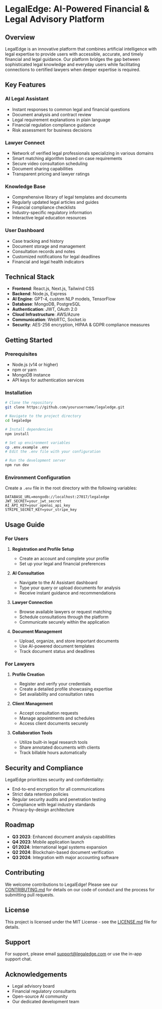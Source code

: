 # LegalEdge: AI-Powered Financial & Legal Advisory Platform

## Overview

LegalEdge is an innovative platform that combines artificial intelligence with legal expertise to provide users with accessible, accurate, and timely financial and legal guidance. Our platform bridges the gap between sophisticated legal knowledge and everyday users while facilitating connections to certified lawyers when deeper expertise is required.

## Key Features

### AI Legal Assistant
- Instant responses to common legal and financial questions
- Document analysis and contract review
- Legal requirement explanations in plain language
- Financial regulation compliance guidance
- Risk assessment for business decisions

### Lawyer Connect
- Network of verified legal professionals specializing in various domains
- Smart matching algorithm based on case requirements
- Secure video consultation scheduling
- Document sharing capabilities
- Transparent pricing and lawyer ratings

### Knowledge Base
- Comprehensive library of legal templates and documents
- Regularly updated legal articles and guides
- Financial compliance checklists
- Industry-specific regulatory information
- Interactive legal education resources

### User Dashboard
- Case tracking and history
- Document storage and management
- Consultation records and notes
- Customized notifications for legal deadlines
- Financial and legal health indicators

## Technical Stack

- **Frontend**: React.js, Next.js, Tailwind CSS
- **Backend**: Node.js, Express
- **AI Engine**: GPT-4, custom NLP models, TensorFlow
- **Database**: MongoDB, PostgreSQL
- **Authentication**: JWT, OAuth 2.0
- **Cloud Infrastructure**: AWS/Azure
- **Communication**: WebRTC, Socket.io
- **Security**: AES-256 encryption, HIPAA & GDPR compliance measures

## Getting Started

### Prerequisites
- Node.js (v14 or higher)
- npm or yarn
- MongoDB instance
- API keys for authentication services

### Installation

```bash
# Clone the repository
git clone https://github.com/yourusername/legaledge.git

# Navigate to the project directory
cd legaledge

# Install dependencies
npm install

# Set up environment variables
cp .env.example .env
# Edit the .env file with your configuration

# Run the development server
npm run dev
```

### Environment Configuration

Create a `.env` file in the root directory with the following variables:

```
DATABASE_URL=mongodb://localhost:27017/legaledge
JWT_SECRET=your_jwt_secret
AI_API_KEY=your_openai_api_key
STRIPE_SECRET_KEY=your_stripe_key
```

## Usage Guide

### For Users

1. **Registration and Profile Setup**
   - Create an account and complete your profile
   - Set up your legal and financial preferences

2. **AI Consultation**
   - Navigate to the AI Assistant dashboard
   - Type your query or upload documents for analysis
   - Receive instant guidance and recommendations

3. **Lawyer Connection**
   - Browse available lawyers or request matching
   - Schedule consultations through the platform
   - Communicate securely within the application

4. **Document Management**
   - Upload, organize, and store important documents
   - Use AI-powered document templates
   - Track document status and deadlines

### For Lawyers

1. **Profile Creation**
   - Register and verify your credentials
   - Create a detailed profile showcasing expertise
   - Set availability and consultation rates

2. **Client Management**
   - Accept consultation requests
   - Manage appointments and schedules
   - Access client documents securely

3. **Collaboration Tools**
   - Utilize built-in legal research tools
   - Share annotated documents with clients
   - Track billable hours automatically

## Security and Compliance

LegalEdge prioritizes security and confidentiality:

- End-to-end encryption for all communications
- Strict data retention policies
- Regular security audits and penetration testing
- Compliance with legal industry standards
- Privacy-by-design architecture

## Roadmap

- **Q3 2023**: Enhanced document analysis capabilities
- **Q4 2023**: Mobile application launch
- **Q1 2024**: International legal systems expansion
- **Q2 2024**: Blockchain-based document verification
- **Q3 2024**: Integration with major accounting software

## Contributing

We welcome contributions to LegalEdge! Please see our [CONTRIBUTING.md](CONTRIBUTING.md) for details on our code of conduct and the process for submitting pull requests.

## License

This project is licensed under the MIT License - see the [LICENSE.md](LICENSE.md) file for details.

## Support

For support, please email support@legaledge.com or use the in-app support chat.

## Acknowledgements

- Legal advisory board
- Financial regulatory consultants
- Open-source AI community
- Our dedicated development team 